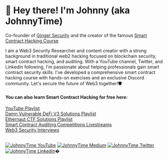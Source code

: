 # 👋 Hey there! I'm Johnny (aka JohnnyTime)

Co-founder of [Ginger Security](https://gingersec.xyz/) and the creator of the famous [Smart Contract Hacking Course](https://smartcontractshacking.com/)

I am a Web3 Security Researcher and content creator with a strong background in traditional web2 hacking focused on blockchain security, smart contract hacking, and auditing. With a YouTube channel, Twitter, and LinkedIn following, I'm passionate about helping professionals gain smart contract security skills. I've developed a comprehensive smart contract hacking course with hands-on exercises and an exclusive Discord community. Let's secure the future of Web3 together!🛡️

#### You can also learn Smart Contract Hacking for free here:

[YouTube Playlist](https://www.youtube.com/watch?v=QbIYmnkrTwk&list=PLKXasCp8iWpggOvU_7U_Uem-LYx6DWP7Q&ab_channel=JohnnyTime)
<br>
[Damn Vulnerable DeFi V3 Solutions Playlist](https://www.youtube.com/watch?v=CfR1CcO8lEI&list=PLKXasCp8iWpiKdsSR18XdAyDeYlYzMG00&ab_channel=JohnnyTime)
<br>
[Ethernaut CTF Solutions Playlist](https://www.youtube.com/watch?v=UWy-CcnulCA&list=PLKXasCp8iWpjYKwk0hcdVDVZlpW_NGEYS&ab_channel=JohnnyTime)
<br>
[Smart Contract Auditing Competitions Livestreams](https://www.youtube.com/watch?v=RRZt1j0rRnA&list=PLKXasCp8iWpjrY1Z1LAuzB5Oohz-TBJcF)
<br>
[Web3 Security Interviews](https://www.youtube.com/watch?v=mR8DvtfyvI8&list=PLKXasCp8iWpg2dl7UiQR1X6Xzv-s21l8m)
<br><br>


[![JohnnyTime YouTube](https://img.shields.io/badge/YouTube-FF0000?style=for-the-badge&logo=youtube&logoColor=white)](https://www.youtube.com/JohnnyTime)
[![JohnnyTime Medium](https://img.shields.io/badge/Medium-000000?style=for-the-badge&logo=medium&logoColor=white)](https://medium.com/@JohnnyTime)
[![JohnnyTime Twitter](https://img.shields.io/badge/Twitter-1DA1F2?style=for-the-badge&logo=twitter&logoColor=white)](https://twitter.com/RealJohnnyTime)
[![JohnnyTime Linkedin](https://img.shields.io/badge/LinkedIn-0077B5?style=for-the-badge&logo=linkedin&logoColor=white)](https://www.linkedin.com/in/johnnytime/)�
